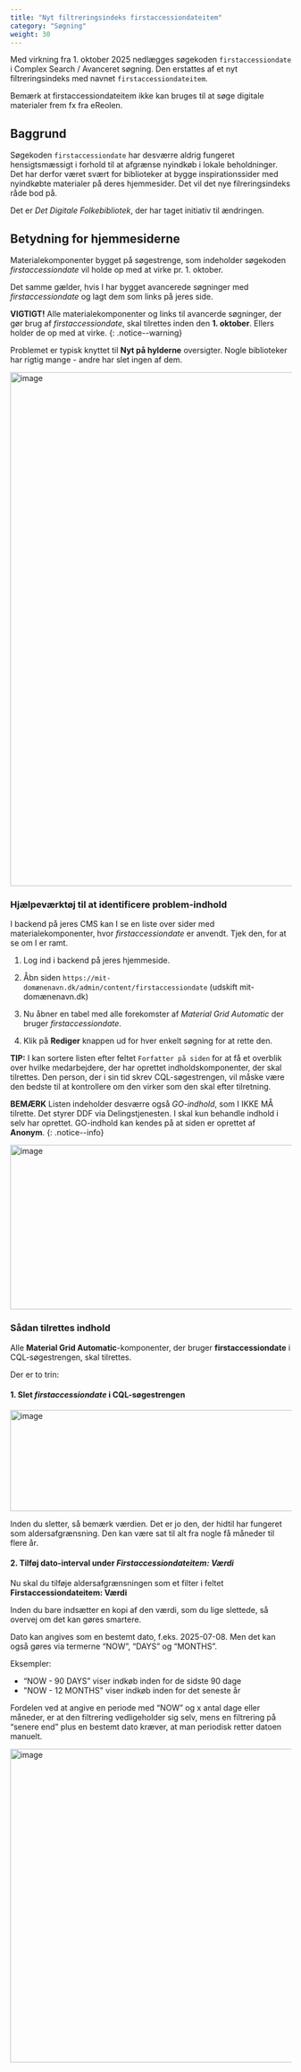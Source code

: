 ```yaml
---
title: "Nyt filtreringsindeks firstaccessiondateitem"
category: "Søgning"
weight: 30
---
```


Med virkning fra 1. oktober 2025 nedlægges søgekoden `firstaccessiondate` i Complex Search / Avanceret søgning. Den erstattes af et nyt filtreringsindeks med navnet `firstaccessiondateitem`.

Bemærk at firstaccessiondateitem ikke kan bruges til at søge digitale materialer frem fx fra eReolen.

## Baggrund

Søgekoden `firstaccessiondate` har desværre aldrig fungeret hensigtsmæssigt i forhold til at afgrænse nyindkøb i lokale beholdninger. Det har derfor været svært for biblioteker at bygge inspirationssider med nyindkøbte materialer på deres hjemmesider. Det vil det nye filreringsindeks råde bod på.

Det er *Det Digitale Folkebibliotek*, der har taget initiativ til ændringen. 

## Betydning for hjemmesiderne

Materialekomponenter bygget på søgestrenge, som indeholder søgekoden *firstaccessiondate* vil holde op med at virke pr. 1. oktober.

Det samme gælder, hvis I har bygget avancerede søgninger med *firstaccessiondate* og lagt dem som links på jeres side.

**VIGTIGT!** Alle materialekomponenter og links til avancerde søgninger, der gør brug af *firstaccessiondate*, skal tilrettes inden den **1. oktober**. Ellers holder de op med at virke.
{: .notice--warning}

Problemet er typisk knyttet til **Nyt på hylderne** oversigter. Nogle biblioteker har rigtig mange - andre har slet ingen af dem.

<img width="1889" height="919" alt="image" src="https://github.com/user-attachments/assets/265d0345-fb84-4830-8012-c79e447aaae0" />

### Hjælpeværktøj til at identificere problem-indhold
I backend på jeres CMS kan I se en liste over sider med materialekomponenter, hvor *firstaccessiondate* er anvendt. Tjek den, for at se om I er ramt.

1. Log ind i backend på jeres hjemmeside. 
2. Åbn siden
`https://mit-domænenavn.dk/admin/content/firstaccessiondate` (udskift mit-
domænenavn.dk)


3. Nu åbner en tabel med alle forekomster af *Material Grid Automatic* der bruger *firstaccessiondate*.

4. Klik på **Rediger** knappen ud for hver enkelt søgning for at rette den.

**TIP:** I kan sortere listen efter feltet `Forfatter på siden` for at få et overblik over hvilke medarbejdere, der har oprettet indholdskomponenter, der skal tilrettes. Den person, der i sin tid skrev CQL-søgestrengen, vil måske være den bedste til at kontrollere om den virker som den skal efter tilretning.

**BEMÆRK** Listen indeholder desværre også *GO-indhold*, som I IKKE MÅ tilrette. Det styrer DDF via Delingstjenesten. I skal kun behandle indhold i selv har oprettet. GO-indhold kan kendes på at siden er oprettet af **Anonym**. 
{: .notice--info}

<img width="799" height="294" alt="image" src="https://github.com/user-attachments/assets/6dd4fa37-54a7-414b-96af-c21aea1d721d" />



### Sådan tilrettes indhold

Alle **Material Grid Automatic**-komponenter, der bruger **firstaccessiondate** i CQL-søgestrengen, skal tilrettes.

Der er to trin:

#### 1. Slet *firstaccessiondate* i CQL-søgestrengen
<img width="752" height="181" alt="image" src="https://github.com/user-attachments/assets/212a71c7-0c3a-47a2-ab1a-648bed3359da" />

Inden du sletter, så bemærk værdien. Det er jo den, der hidtil har fungeret som aldersafgrænsning. Den kan være sat til alt fra nogle få måneder til flere år.


#### 2. Tilføj dato-interval under *Firstaccessiondateitem: Værdi*
Nu skal du tilføje aldersafgrænsningen som et filter i feltet **Firstaccessiondateitem: Værdi**

Inden du bare indsætter en kopi af den værdi, som du lige slettede, så overvej om det kan gøres smartere.

Dato kan angives som en bestemt dato, f.eks. 2025-07-08. Men det kan også gøres via termerne “NOW”, “DAYS” og “MONTHS”. 

Eksempler:
- “NOW - 90 DAYS” viser indkøb inden for de sidste 90 dage
- "NOW - 12 MONTHS" viser indkøb inden for det seneste år

Fordelen ved at angive en periode med “NOW” og x antal dage eller måneder, er at den filtrering vedligeholder sig selv, mens en filtrering på “senere end” plus en bestemt dato kræver, at man periodisk retter datoen manuelt.

<img width="758" height="561" alt="image" src="https://github.com/user-attachments/assets/905cad04-f0b1-4c83-9b0c-00b16481c7f0" />




